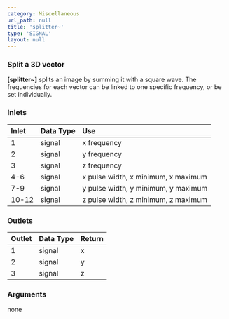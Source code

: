 ```yaml
---
category: Miscellaneous
url_path: null
title: 'splitter~'
type: 'SIGNAL'
layout: null
---
```


### Split a 3D vector

**[splitter~]** splits an image by summing it with a square wave. The frequencies for each vector can be linked to one specific frequency, or be set individually.

### Inlets

| Inlet | Data Type | Use                                 |
|:------|:----------|:------------------------------------|
| 1     | signal    | x frequency                         |
| 2     | signal    | y frequency                         |
| 3     | signal    | z frequency                         |
| 4-6   | signal    | x pulse width, x minimum, x maximum |
| 7-9   | signal    | y pulse width, y minimum, y maximum |
| 10-12 | signal    | z pulse width, z minimum, z maximum |

### Outlets

| Outlet | Data Type | Return |
|:-------|:----------|:-------|
| 1      | signal    | x      |
| 2      | signal    | y      |
| 3      | signal    | z      |

### Arguments

none

